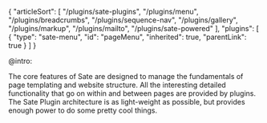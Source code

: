 {
    "articleSort": [
        "/plugins/sate-plugins", 
        "/plugins/menu", 
        "/plugins/breadcrumbs", 
        "/plugins/sequence-nav", 
        "/plugins/gallery", 
        "/plugins/markup", 
        "/plugins/mailto", 
        "/plugins/sate-powered"
    ],
    "plugins": [
        {
            "type": "sate-menu",
            "id": "pageMenu",
            "inherited": true,
            "parentLink": true
        }
    ]
}

@intro:

The core features of Sate are designed to manage the fundamentals of page templating and website structure. All the interesting detailed functionality that go on within and between pages are provided by plugins. The Sate Plugin architecture is as light-weight as possible, but provides enough power to do some pretty cool things.


